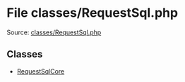 File classes/RequestSql.php
=========

Source: [classes/RequestSql.php](https://github.com/PrestaShop/PrestaShop/blob/1.6.0.5/classes/RequestSql.php)


Classes
-------

* [RequestSqlCore](class.RequestSqlCore.md)


